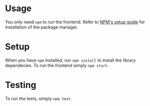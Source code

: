# Usage
You only need `npm` to run the frontend. Refer to [NPM's setup guide](www.npmjs.com) for installation of the package manager.

# Setup
When you have `npm` installed, run `npm install` to install the library dependecies.
To run the frontend simply `npm start`.

# Testing
To run the tests, simply `npm test`.